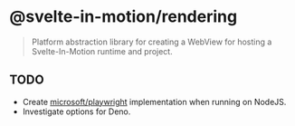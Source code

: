 # @svelte-in-motion/rendering

> Platform abstraction library for creating a WebView for hosting a Svelte-In-Motion runtime and project.

## TODO

-   Create [microsoft/playwright](https://github.com/microsoft/playwright) implementation when running on NodeJS.
-   Investigate options for Deno.
